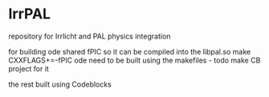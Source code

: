 # IrrPAL
repository for Irrlicht and PAL physics integration


for building ode shared fPIC so it can be compiled into the libpal.so
make CXXFLAGS+=-fPIC
ode need to be built using the makefiles - todo make CB project for it


the rest built using Codeblocks
